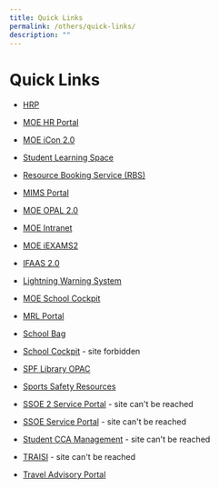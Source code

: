 ```yaml
---
title: Quick Links
permalink: /others/quick-links/
description: ""
---
```

# **Quick Links**


* [HRP](https://www.hrp.gov.sg)
* [MOE HR Portal](https://intranet.moe.gov.sg/hronline/Pages/Home.aspx)
*  [MOE iCon 2.0](https://icon.moe.edu.sg)
*  [Student Learning Space](https://learning.moe.edu.sg/)
*  [Resource Booking Service (RBS)](https://rbs.avero-tech.com/login.html)
*  [MIMS Portal](https://portal.mims.moe.gov.sg/)
*  [MOE OPAL 2.0](https://idm.opal2.moe.edu.sg/)
*  [MOE Intranet ](https://intranet.moe.gov.sg/Pages/Home.aspx)
* [ MOE iEXAMS2](https://iexams.seab.gov.sg)
*   [IFAAS 2.0](https://idp.mims.moe.gov.sg/)
*   [Lightning Warning System](http://www.weather.gov.sg/lightning/)
*   [MOE School Cockpit](https://schoolcockpit.moe.gov.sg)
*   [MRL Portal](https://springfieldsec.spydus.com.sg/cgi-bin/spydus.exe/MSGTRN/OPAC/HOME)

*   [School Bag](http://www.schoolbag.sg/)
*   [School Cockpit](https://schoolcockpit.moe.gov.sg/) - site forbidden
*   [SPF Library OPAC](https://schoolibrary.moe.edu.sg/springfieldsec)
*   [Sports Safety Resources](https://www.sportsingapore.gov.sg/sports-education/sports-safety/safety-resources-and-useful-links)
*   [SSOE 2 Service Portal](https://adfs.schools.moe.edu.sg/adfs/ls/?SAMLRequest=jVJbT8IwFP4rS9%2FZDclYw0gmxEiCuAj64Ftpz6BJ186ebuq%2FdwwM%2BADx9fS7nfN1gqxScU3zxu31C3w0gM77qpRGenzJSGM1NQwlUs0qQOo4XedPSxr7Ia2tcYYbRbwcEayTRs%2BMxqYCuwbbSg6vL8uM7J2rkQYBooHYrwz4IBofd4Fmbc124AtDvHlnLTU7aJwZTJToI98bo%2FCSeJgHCgPiPRjLoY%2BfkZIpBOIt5hlZr2ZJUoYi4glPwvEoFZCKKCzHZQp3nI22SdQBsWCIsoUzFbGBhUbHtMtIHEbpIIwHcbgJIzoa0uHQH8fpO%2FGK0%2BL3Ugupd7evtD2CkD5uNsWgeF5veoFWCrCrDv3PA72Bxf44nSaZTvp%2BaB%2FYXlZ2Owv77YlMr5lOgkvpk1FND0kX88Ioyb%2B9XCnzObPAXJfe2Qb6IirmrrtHftRPpBiUPZQ2GmvgspQgSDA92f79i9Mf&RelayState=https%3A%2F%2Fssoe2.moe.edu.sg%2Fsaml_redirector.do%3Fsysparm_nostack%3Dtrue%26sysparm_uri%3D%252Fnav_to.do%253Furi%253D%25252F%25252F) - site can't be reached
*   [SSOE Service Portal](https://ssoe.moe.edu.sg/) - site can't be reached
*   [Student CCA Management](http://www.learnfusion.com/schools/springfield/) - site can't be reached
*   [TRAISI](https://traisi.moe.gov.sg/AD/login.asp) - site can't be reached
*   [Travel Advisory Portal](http://www.internationalsos.com/MasterPortal/default.aspx?membnum=02AABC000031)
